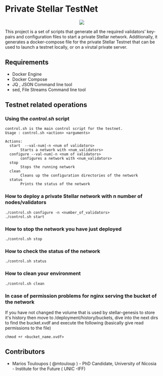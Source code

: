 # Private Stellar TestNet 
<p align="center"><img src="https://assets.gadgets360cdn.com/img/crypto/stellar-og-logo.png" /></p>

This project is a set of scripts that generate all the required validators' key-pairs and configuration files to start a private Stellar network. Additionally, it generates a docker-compose file for the private Stellar Testnet that can be used to launch a testnet locally, or on a virutal private server.

## Requirements
- Docker Engine
- Docker Compose
- JQ , JSON Command line tool
- sed, File Streams Command line tool

## Testnet related operations

### Using the *control.sh* script

```
control.sh is the main control script for the testnet.
Usage : control.sh <action> <arguments>

Actions:
  start  --val-num|-n <num of validators>
       Starts a network with <num_validators> 
  configure --val-num|-n <num of validators>
       configures a network with <num_validators> 
  stop
       Stops the running network
  clean
       Cleans up the configuration directories of the network
  status
       Prints the status of the network
```
### How to deploy a private Stellar network with n number of nodes/validators
```
./control.sh configure -n <number_of_validators>
./control.sh start
```

### How to stop the network you have just deployed
```
./control.sh stop
```

### How to check the status of the network
```
./control.sh status
```

### How to clean your environment
```
./control.sh clean
```

### In case of permission problems for nginx serving the bucket of the network

If you have not changed the volume that is used by stellar-genesis to store it's history then move to /deployment/history/buckets, dive into the next dirs to find the bucket.xvdf and execute the following (basically give read permissions to the file)
```
chmod +r <bucket_name.xvdf>
```


## Contributors

- Marios Touloupos ( @mtouloup ) - PhD Candidate, University of Nicosia - Institute for the Future ( UNIC -IFF)


